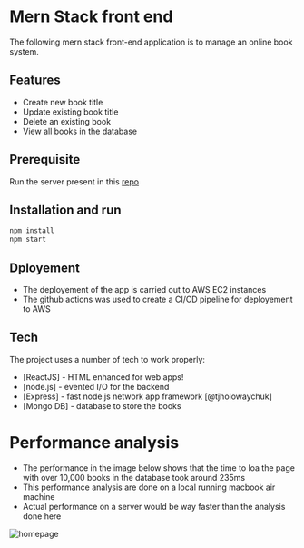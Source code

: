 # Mern Stack front end



The following mern stack front-end application is to manage an online book system. 


## Features
- Create new book title 
- Update existing book title
- Delete an existing book
- View all books in the database

## Prerequisite
Run the server present in this [ repo ](https://github.com/pparth9199/mern-stack-application-backend) 
## Installation and run
```sh
npm install
npm start
```
## Dployement
- The deployement of the app is carried out to AWS EC2 instances 
- The github actions was used to create a CI/CD pipeline for deployement to AWS

## Tech

The project uses a number of tech to work properly:

- [ReactJS] - HTML enhanced for web apps!
- [node.js] - evented I/O for the backend
- [Express] - fast node.js network app framework [@tjholowaychuk]
- [Mongo DB] - database to store the books

# Performance analysis
- The performance in the image below shows that the time to loa the page with over 10,000 books in the database took around 235ms
- This performance analysis are done on a local running macbook air machine
- Actual performance on a server would be way faster than the analysis done here

![homepage](https://drive.google.com/uc?export=view&id=1tO4Rpqinuskk1M3WC2lRsnlGbTi1coCA)

